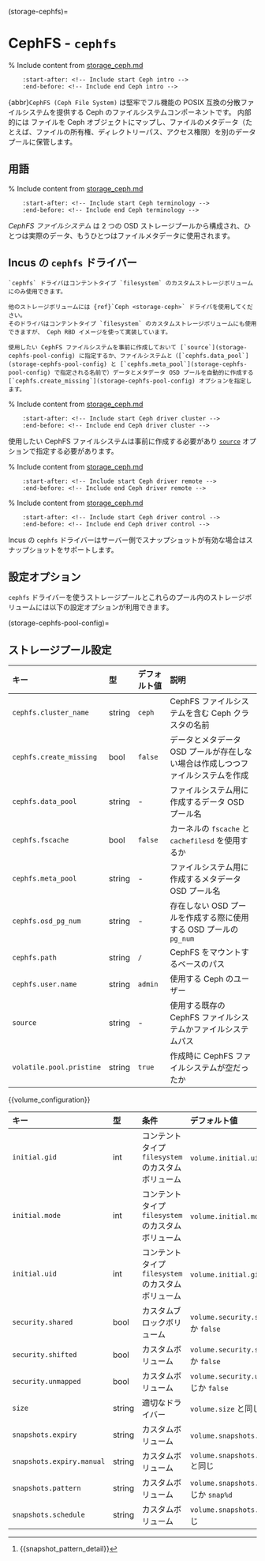 (storage-cephfs)=
# CephFS - `cephfs`

% Include content from [storage_ceph.md](storage_ceph.md)
```{include} storage_ceph.md
    :start-after: <!-- Include start Ceph intro -->
    :end-before: <!-- Include end Ceph intro -->
```

{abbr}`CephFS (Ceph File System)` は堅牢でフル機能の POSIX 互換の分散ファイルシステムを提供する Ceph のファイルシステムコンポーネントです。
内部的には ファイルを Ceph オブジェクトにマップし、ファイルのメタデータ（たとえば、ファイルの所有権、ディレクトリーパス、アクセス権限）を別のデータプールに保管します。

## 用語

% Include content from [storage_ceph.md](storage_ceph.md)
```{include} storage_ceph.md
    :start-after: <!-- Include start Ceph terminology -->
    :end-before: <!-- Include end Ceph terminology -->
```

*CephFS ファイルシステム* は 2 つの OSD ストレージプールから構成され、ひとつは実際のデータ、もうひとつはファイルメタデータに使用されます。

## Incus の `cephfs` ドライバー

```{note}
`cephfs` ドライバはコンテントタイプ `filesystem` のカスタムストレージボリュームにのみ使用できます。

他のストレージボリュームには {ref}`Ceph <storage-ceph>` ドライバを使用してください。
そのドライバはコンテントタイプ `filesystem` のカスタムストレージボリュームにも使用できますが、 Ceph RBD イメージを使って実装しています。

使用したい CephFS ファイルシステムを事前に作成しておいて [`source`](storage-cephfs-pool-config) に指定するか、ファイルシステムと（[`cephfs.data_pool`](storage-cephfs-pool-config) と [`cephfs.meta_pool`](storage-cephfs-pool-config) で指定される名前で）データとメタデータ OSD プールを自動的に作成する[`cephfs.create_missing`](storage-cephfs-pool-config) オプションを指定します。
```

% Include content from [storage_ceph.md](storage_ceph.md)
```{include} storage_ceph.md
    :start-after: <!-- Include start Ceph driver cluster -->
    :end-before: <!-- Include end Ceph driver cluster -->
```

使用したい CephFS ファイルシステムは事前に作成する必要があり [`source`](storage-cephfs-pool-config) オプションで指定する必要があります。

% Include content from [storage_ceph.md](storage_ceph.md)
```{include} storage_ceph.md
    :start-after: <!-- Include start Ceph driver remote -->
    :end-before: <!-- Include end Ceph driver remote -->
```

% Include content from [storage_ceph.md](storage_ceph.md)
```{include} storage_ceph.md
    :start-after: <!-- Include start Ceph driver control -->
    :end-before: <!-- Include end Ceph driver control -->
```

Incus の `cephfs` ドライバーはサーバー側でスナップショットが有効な場合はスナップショットをサポートします。

## 設定オプション

`cephfs` ドライバーを使うストレージプールとこれらのプール内のストレージボリュームには以下の設定オプションが利用できます。

(storage-cephfs-pool-config)=
## ストレージプール設定

キー                     | 型     | デフォルト値 | 説明
:--                      | :---   | :------      | :----------
`cephfs.cluster_name`    | string | `ceph`       | CephFS ファイルシステムを含む Ceph クラスタの名前
`cephfs.create_missing`  | bool   | `false`      | データとメタデータ OSD プールが存在しない場合は作成しつつファイルシステムを作成
`cephfs.data_pool`       | string | -            | ファイルシステム用に作成するデータ OSD プール名
`cephfs.fscache`         | bool   | `false`      | カーネルの `fscache` と `cachefilesd` を使用するか
`cephfs.meta_pool`       | string | -            | ファイルシステム用に作成するメタデータ OSD プール名
`cephfs.osd_pg_num`      | string | -            | 存在しない OSD プールを作成する際に使用する OSD プールの `pg_num`
`cephfs.path`            | string | `/`          | CephFS をマウントするベースのパス
`cephfs.user.name`       | string | `admin`      | 使用する Ceph のユーザー
`source`                 | string | -            | 使用する既存の CephFS ファイルシステムかファイルシステムパス
`volatile.pool.pristine` | string | `true`       | 作成時に CephFS ファイルシステムが空だったか

{{volume_configuration}}

キー                      | 型     | 条件                                             | デフォルト値                                 | 説明
:--                       | :---   | :--------                                        | :------                                      | :----------
`initial.gid`             | int    | コンテントタイプ`filesystem`のカスタムボリューム | `volume.initial.uid`と同じか`0`              | インスタンス内のボリュームの所有者のGID
`initial.mode`            | int    | コンテントタイプ`filesystem`のカスタムボリューム | `volume.initial.mode`と同じか`711`           | インスタンス内のボリュームのモード
`initial.uid`             | int    | コンテントタイプ`filesystem`のカスタムボリューム | `volume.initial.gid`と同じか`0`              | インスタンス内のボリュームの所有者のUID
`security.shared`         | bool   | カスタムブロックボリューム                       | `volume.security.shared` と同じか `false`    | 複数のインスタンスでのボリュームの共有を有効にする
`security.shifted`        | bool   | カスタムボリューム                               | `volume.security.shifted` と同じか `false`   | {{enable_ID_shifting}}
`security.unmapped`       | bool   | カスタムボリューム                               | `volume.security.unmapped` と同じか `false`  | ボリュームの ID マッピングを無効にする
`size`                    | string | 適切なドライバー                                 | `volume.size` と同じ                         | ストレージボリュームのサイズ/クォータ
`snapshots.expiry`        | string | カスタムボリューム                               | `volume.snapshots.expiry` と同じ             | {{snapshot_expiry_format}}
`snapshots.expiry.manual` | string | カスタムボリューム                               | `volume.snapshots.expiry.manual` と同じ      | {{snapshot_expiry_format}}
`snapshots.pattern`       | string | カスタムボリューム                               | `volume.snapshots.pattern` と同じか `snap%d` | {{snapshot_pattern_format}} [^*]
`snapshots.schedule`      | string | カスタムボリューム                               | `volume.snapshots.schedule` と同じ           | {{snapshot_schedule_format}}

[^*]: {{snapshot_pattern_detail}}
